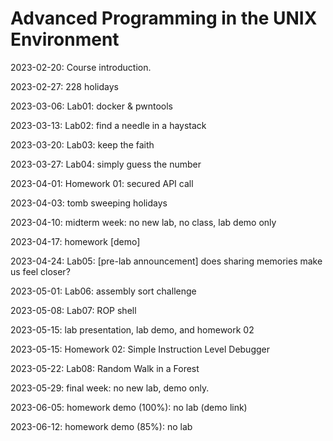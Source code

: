 # Advanced Programming in the UNIX Environment

2023-02-20: Course introduction.

2023-02-27: 228 holidays

2023-03-06: Lab01: docker & pwntools

2023-03-13: Lab02: find a needle in a haystack

2023-03-20: Lab03: keep the faith

2023-03-27: Lab04: simply guess the number

2023-04-01: Homework 01: secured API call

2023-04-03: tomb sweeping holidays

2023-04-10: midterm week: no new lab, no class, lab demo only

2023-04-17: homework [demo]

2023-04-24: Lab05: [pre-lab announcement] does sharing memories make us feel closer?

2023-05-01: Lab06: assembly sort challenge

2023-05-08: Lab07: ROP shell

2023-05-15: lab presentation, lab demo, and homework 02

2023-05-15: Homework 02: Simple Instruction Level Debugger

2023-05-22: Lab08: Random Walk in a Forest

2023-05-29: final week: no new lab, demo only.

2023-06-05: homework demo (100%): no lab (demo link)

2023-06-12: homework demo (85%): no lab
